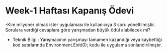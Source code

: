 # Week-1 Haftası Kapanış Ödevi
-Kim milyoner olmak ister uygulaması ile kullanıcıya 3 soru yöneltilmiştir. Sorulara verdiği cevaplara göre yarışmadan büyük ödül alabilecek mi?

*  Teknik Bilgi : Yarışmacının yarışmayı tamamen kazandığı veya kaybettiği kod satırlarında Environment.Exit(0); kodu ile uygulama sonlandırılmıştır.
